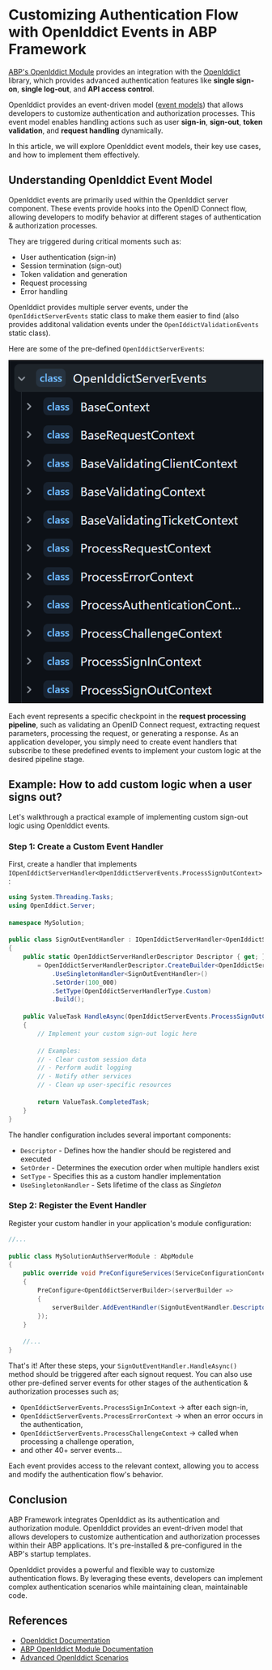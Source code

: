 # Customizing Authentication Flow with OpenIddict Events in ABP Framework

[ABP's OpenIddict Module](https://abp.io/docs/latest/modules/openiddict) provides an integration with the [OpenIddict](https://github.com/openiddict/openiddict-core) library,  which provides advanced authentication features like **single sign-on**, **single log-out**, and **API access control**.

OpenIddict provides an event-driven model ([event models](https://documentation.openiddict.com/introduction#events-model)) that allows developers to customize authentication and authorization processes. This event model enables handling actions such as user **sign-in**, **sign-out**, **token validation**, and **request handling** dynamically.

In this article, we will explore OpenIddict event models, their key use cases, and how to implement them effectively.

## Understanding OpenIddict Event Model

OpenIddict events are primarily used within the OpenIddict server component. These events provide hooks into the OpenID Connect flow, allowing developers to modify behavior at different stages of authentication & authorization processes.

They are triggered during critical moments such as:

* User authentication (sign-in)
* Session termination (sign-out)
* Token validation and generation
* Request processing
* Error handling

OpenIddict provides multiple server events, under the `OpenIddictServerEvents` static class to make them easier to find (also provides additonal validation events under the `OpenIddictValidationEvents` static class). 

Here are some of the pre-defined `OpenIddictServerEvents`:

![](openiddict-server-events.png)

Each event represents a specific checkpoint in the **request processing pipeline**, such as validating an OpenID Connect request, extracting request parameters, processing the request, or generating a response. As an application developer, you simply need to create event handlers that subscribe to these predefined events to implement your custom logic at the desired pipeline stage.

## Example: How to add custom logic when a user signs out?

Let's walkthrough a practical example of implementing custom sign-out logic using OpenIddict events.

### Step 1: Create a Custom Event Handler

First, create a handler that implements `IOpenIddictServerHandler<OpenIddictServerEvents.ProcessSignOutContext>`:

```csharp
using System.Threading.Tasks;
using OpenIddict.Server;

namespace MySolution;

public class SignOutEventHandler : IOpenIddictServerHandler<OpenIddictServerEvents.ProcessSignOutContext>
{
    public static OpenIddictServerHandlerDescriptor Descriptor { get; }
        = OpenIddictServerHandlerDescriptor.CreateBuilder<OpenIddictServerEvents.ProcessSignOutContext>()
            .UseSingletonHandler<SignOutEventHandler>()
            .SetOrder(100_000)
            .SetType(OpenIddictServerHandlerType.Custom)
            .Build();
    
    public ValueTask HandleAsync(OpenIddictServerEvents.ProcessSignOutContext context)
    {
        // Implement your custom sign-out logic here

        // Examples:
        // - Clear custom session data
        // - Perform audit logging
        // - Notify other services
        // - Clean up user-specific resources
        
        return ValueTask.CompletedTask;
    }
}
```

The handler configuration includes several important components:

* `Descriptor` - Defines how the handler should be registered and executed
* `SetOrder` - Determines the execution order when multiple handlers exist
* `SetType` - Specifies this as a custom handler implementation
* `UseSingletonHandler` - Sets lifetime of the class as _Singleton_

### Step 2: Register the Event Handler

Register your custom handler in your application's module configuration:

```csharp
//...

public class MySolutionAuthServerModule : AbpModule
{
    public override void PreConfigureServices(ServiceConfigurationContext context)
    {
        PreConfigure<OpenIddictServerBuilder>(serverBuilder =>
        {
            serverBuilder.AddEventHandler(SignOutEventHandler.Descriptor);
        });
    }

    //...
}
```

That's it! After these steps, your `SignOutEventHandler.HandleAsync()` method should be triggered after each signout request. You can also use other pre-defined server events for other stages of the authentication & authorization processes such as;

* `OpenIddictServerEvents.ProcessSignInContext` -> after each sign-in,
* `OpenIddictServerEvents.ProcessErrorContext` -> when an error occurs in the authentication,
* `OpenIddictServerEvents.ProcessChallengeContext` -> called when processing a challenge operation,
* and other 40+ server events...

Each event provides access to the relevant context, allowing you to access and modify the authentication flow's behavior.

## Conclusion

ABP Framework integrates OpenIddict as its authentication and authorization module. OpenIddict provides an event-driven model that allows developers to customize authentication and authorization processes within their ABP applications. It's pre-installed & pre-configured in the ABP's startup templates.

OpenIddict provides a powerful and flexible way to customize authentication flows. By leveraging these events, developers can implement complex authentication scenarios while maintaining clean, maintainable code.

## References

* [OpenIddict Documentation](https://documentation.openiddict.com/introduction#events-model)
* [ABP OpenIddict Module Documentation](https://abp.io/docs/latest/modules/openiddict)
* [Advanced OpenIddict Scenarios](https://kevinchalet.com/2018/07/02/implementing-advanced-scenarios-using-the-new-openiddict-rc3-events-model/)